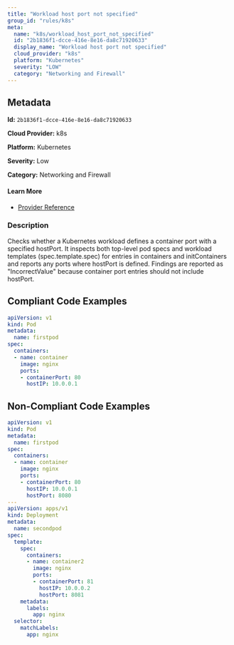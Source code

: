 ```yaml
---
title: "Workload host port not specified"
group_id: "rules/k8s"
meta:
  name: "k8s/workload_host_port_not_specified"
  id: "2b1836f1-dcce-416e-8e16-da8c71920633"
  display_name: "Workload host port not specified"
  cloud_provider: "k8s"
  platform: "Kubernetes"
  severity: "LOW"
  category: "Networking and Firewall"
---
```

## Metadata

**Id:** `2b1836f1-dcce-416e-8e16-da8c71920633`

**Cloud Provider:** k8s

**Platform:** Kubernetes

**Severity:** Low

**Category:** Networking and Firewall

#### Learn More

 - [Provider Reference](https://kubernetes.io/docs/concepts/services-networking/connect-applications-service/#exposing-the-service)

### Description

 Checks whether a Kubernetes workload defines a container port with a specified hostPort. It inspects both top-level pod specs and workload templates (spec.template.spec) for entries in containers and initContainers and reports any ports where hostPort is defined. Findings are reported as "IncorrectValue" because container port entries should not include hostPort.


## Compliant Code Examples
```yaml
apiVersion: v1
kind: Pod
metadata:
  name: firstpod
spec:
  containers:
  - name: container
    image: nginx
    ports:
    - containerPort: 80
      hostIP: 10.0.0.1
```
## Non-Compliant Code Examples
```yaml
apiVersion: v1
kind: Pod
metadata:
  name: firstpod
spec:
  containers:
  - name: container
    image: nginx
    ports:
    - containerPort: 80
      hostIP: 10.0.0.1
      hostPort: 8080
---
apiVersion: apps/v1
kind: Deployment
metadata:
  name: secondpod
spec:
  template:
    spec:
      containers:
      - name: container2
        image: nginx
        ports:
        - containerPort: 81
          hostIP: 10.0.0.2
          hostPort: 8081
    metadata:
      labels:
        app: nginx
  selector:
    matchLabels:
      app: nginx

```